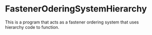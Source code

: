 # FastenerOderingSystemHierarchy
This is a program that acts as a fastener ordering system that uses hierarchy code to function.
